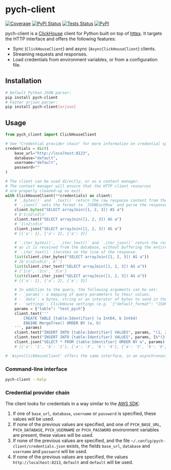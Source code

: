 # pych-client

[![Coverage][coverage-badge]][coverage-url]
[![PyPI Status][pypi-workflow-badge]][pypi-workflow-url]
[![Tests Status][tests-workflow-badge]][tests-workflow-url]
[![PyPI][pypi-badge]][pypi-url]

pych-client is a [ClickHouse][clickhouse] client for Python built on top of [httpx](https://github.com/encode/httpx/).
It targets the HTTP interface and offers the following features:

- Sync (`ClickHouseClient`) and async (`AsyncClickHouseClient`) clients.
- Streaming requests and responses.
- Load credentials from environment variables, or from a configuration file.

## Installation

```bash
# Default Python JSON parser:
pip install pych-client
# Faster orjson parser:
pip install pych-client[orjson]
```

## Usage

```python
from pych_client import ClickHouseClient

# See "Credential provider chain" for more information on credential specification.
credentials = dict(
    base_url="http://localhost:8123",
    database="default",
    username="default",
    password=""
)

# The client can be used directly, or as a context manager.
# The context manager will ensure that the HTTP client resources
# are properly cleaned-up on exit.
with ClickHouseClient(**credentials) as client:
    # `.bytes()` and `.text()` return the raw response content from the database.
    # `.json()` sets the format to `JSONEachRow` and parse the response content.
    client.bytes("SELECT arrayJoin([1, 2, 3]) AS a")
    # b'1\n2\n3\n'
    client.text("SELECT arrayJoin([1, 2, 3]) AS a")
    # '1\n2\n3\n'
    client.json("SELECT arrayJoin([1, 2, 3]) AS a")
    # [{'a': 1}, {'a': 2}, {'a': 3}]

    # `.iter_bytes()`, `.iter_text()` and `.iter_json()` return the response content
    # as it is received from the database, without buffering the entire response.
    # `.iter_text()` iterates on the line of the response.
    list(client.iter_bytes("SELECT arrayJoin([1, 2, 3]) AS a"))
    # [b'1\n2\n3\n', b'']
    list(client.iter_text("SELECT arrayJoin([1, 2, 3]) AS a"))
    # ['1\n', '2\n', '3\n']
    list(client.iter_json("SELECT arrayJoin([1, 2, 3]) AS a"))
    # [{'a': 1}, {'a': 2}, {'a': 3}]

    # In addition to the query, the following arguments can be set:
    # - `params`: a mapping of query parameters to their values.
    # - `data`: a bytes, string or an interator of bytes to send in the request body.
    # - `settings`: ClickHouse settings (e.g. `{"default_format": "JSONEachRow"`).
    params = {"table": "test_pych"}
    client.text('''
        CREATE TABLE {table:Identifier} (a Int64, b Int64)
        ENGINE MergeTree() ORDER BY (a, b)
    ''', params)
    client.text("INSERT INTO {table:Identifier} VALUES", params, "(1, 2)")
    client.text("INSERT INTO {table:Identifier} VALUES", params, [b"(3, 4)", b"(5, 6)"])
    client.json("SELECT * FROM {table:Identifier} ORDER BY a", params)
    # [{'a': '1', 'b': '2'}, {'a': '3', 'b': '4'}, {'a': '5', 'b': '6'}]

# `AsyncClickHouseClient` offers the same interface, in an asynchronous fashion.
```

### Command-line interface

```bash
pych-client --help
```

### Credential provider chain

The client looks for credentials in a way similar to the [AWS SDK][aws-sdk]:

1. If one of `base_url`, `database`, `username` or `password` is specified, these values will be used.
2. If none of the previous values are specified, and one of `PYCH_BASE_URL`, `PYCH_DATABASE`, `PYCH_USERNAME`
   or `PYCH_PASSWORD` environment variables are present, these values will be used.
3. If none of the previous values are specified, and the file `~/.config/pych-client/credentials.json` exists, the
   fields `base_url`, `database` and `username` and `password` will be used.
4. If none of the previous values are specified, the values `http://localhost:8213`, `default` and `default`
   will be used.

[aws-sdk]: https://boto3.amazonaws.com/v1/documentation/api/latest/guide/credentials.html

[clickhouse]: https://clickhouse.com

[coverage-badge]: https://img.shields.io/codecov/c/github/dioptra-io/pych-client?logo=codecov&logoColor=white

[coverage-url]: https://codecov.io/gh/dioptra-io/pych-client

[pypi-workflow-badge]: https://img.shields.io/github/workflow/status/dioptra-io/pych-client/PyPI?logo=github&label=pypi

[pypi-workflow-url]: https://github.com/dioptra-io/pych-client/actions/workflows/pypi.yml

[tests-workflow-badge]: https://img.shields.io/github/workflow/status/dioptra-io/pych-client/Tests?logo=github&label=tests

[tests-workflow-url]: https://github.com/dioptra-io/pych-client/actions/workflows/tests.yml

[pypi-badge]: https://img.shields.io/pypi/v/pych-client?logo=pypi&logoColor=white

[pypi-url]: https://pypi.org/project/pych-client/
